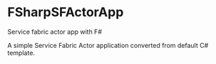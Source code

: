 # FSharpSFActorApp
Service fabric actor app with F#

A simple Service Fabric Actor application converted from default C# template.
